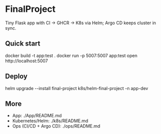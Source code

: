# FinalProject
Tiny Flask app with CI → GHCR → K8s via Helm; Argo CD keeps cluster in sync.

## Quick start
docker build -t app:test .
docker run -p 5007:5007 app:test
open http://localhost:5007

## Deploy
helm upgrade --install final-project k8s/helm-final-project -n app-dev

## More
- App: ./App/README.md
- Kubernetes/Helm: ./k8s/README.md
- Ops (CI/CD + Argo CD): ./ops/README.md
